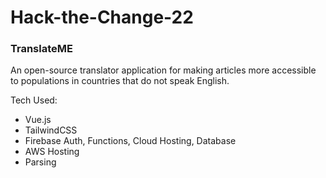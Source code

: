 # Hack-the-Change-22

### TranslateME
An open-source translator application for making articles more accessible to populations in countries that do not speak English.


Tech Used:
 - Vue.js
 - TailwindCSS
 - Firebase Auth, Functions, Cloud Hosting, Database
 - AWS Hosting
 - Parsing

